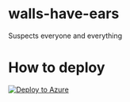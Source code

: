# walls-have-ears
Suspects everyone and everything

# How to deploy
[![Deploy to Azure](http://azuredeploy.net/deploybutton.png)](https://azuredeploy.net/)